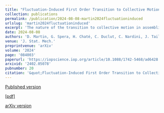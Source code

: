 ```yaml
---
title: "Fluctuation-Induced First Order Transition to Collective Motion"
collection: publications
permalink: /publication/2024-08-08-martin2024fluctuationinduced
urlslug: 'martin2024fluctuationinduced'
excerpt: 'The nature of the transition to collective motion in assemblies of aligning self-propelled particles remains a long-standing matter of debate. In this article, we focus on dry active matter and show that weak fluctuations suffice to generically turn second-order mean-field transitions into a &quot;discontinuous&quot; coexistence scenario. Our theory shows how fluctuations induce a density-dependence of the polar-field mass, even when this effect is absent at mean-field level. In turn, this dependency on density triggers a feedback loop between ordering and advection that ultimately leads to an inhomogeneous transition to collective motion and the emergence of non-linear travelling &quot;flocks&quot;. Importantly, we show that such a fluctuation-induced first order transition is present in both metric models, in which particles align with neighbors within a finite distance, and in topological ones, in which alignment is not based on relative distances. We compute analytically the noise-induced renormalization of the polar-field mass using stochastic calculus, which we further back up by a one-loop field-theoretical analysis. Finally, we confirm our analytical predictions by numerical simulations of fluctuating hydrodynamics as well as of topological microscopic models with either k-nearest neighbors or Voronoi alignment. '
date: 2024-08-08
authors: 'D. Martin, G. Spera, H. Chaté, C. Duclut, C. Nardini, J. Tailleur, F. van Wijland  '
venue: 'J. Stat. Mech.'
preprintvenue: 'arXiv'
volume: '2024'
page: '084003'
paperurl: 'https://iopscience.iop.org/article/10.1088/1742-5468/ad6428 '
arxivid: '2402.05078'
pubnumber: 20
citation: '&quot;Fluctuation-Induced First Order Transition to Collective Motion&quot;, D. Martin, G. Spera, H. Chaté, C. Duclut, C. Nardini, J. Tailleur, F. van Wijland  , <i>J. Stat. Mech.</i> <b>2024</b>, 084003 (2024).'
---
```

[Published version <i class="fa fa-external-link-alt fa-xs" aria-hidden="true"></i>](https://iopscience.iop.org/article/10.1088/1742-5468/ad6428 )

[[pdf] <i class="fa fa-download fa-xs" aria-hidden="true"></i>](http://charlieduclut.github.io/files/martin2024fluctuationinduced.pdf)

[arXiv version <i class="fa fa-external-link-alt fa-xs" aria-hidden="true"></i>](https://arxiv.org/abs/2402.05078)
